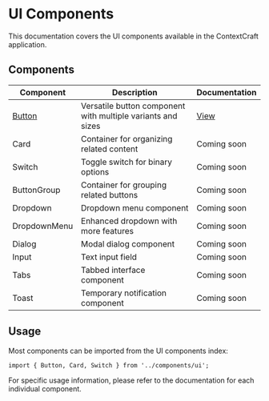 # UI Components

This documentation covers the UI components available in the ContextCraft application.

## Components

| Component | Description | Documentation |
|-----------|-------------|---------------|
| [Button](./Button.md) | Versatile button component with multiple variants and sizes | [View](./Button.md) |
| Card | Container for organizing related content | Coming soon |
| Switch | Toggle switch for binary options | Coming soon |
| ButtonGroup | Container for grouping related buttons | Coming soon |
| Dropdown | Dropdown menu component | Coming soon |
| DropdownMenu | Enhanced dropdown with more features | Coming soon |
| Dialog | Modal dialog component | Coming soon |
| Input | Text input field | Coming soon |
| Tabs | Tabbed interface component | Coming soon |
| Toast | Temporary notification component | Coming soon |

## Usage

Most components can be imported from the UI components index:

```tsx
import { Button, Card, Switch } from '../components/ui';
```

For specific usage information, please refer to the documentation for each individual component. 